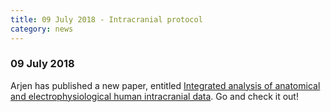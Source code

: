 ```yaml
---
title: 09 July 2018 - Intracranial protocol
category: news
---
```


### 09 July 2018

Arjen has published a new paper, entitled [Integrated analysis of anatomical and electrophysiological human intracranial data](https://www.nature.com/articles/s41596-018-0009-6). Go and check it out!
